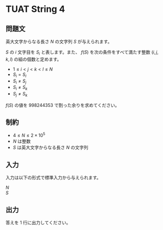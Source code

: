 # TUAT String 4

## 問題文

英大文字からなる長さ $N$ の文字列 $S$ が与えられます。

$S$ の $i$ 文字目を $S_i$ と表します。また、 $f(S)$ を次の条件をすべて満たす整数 $(i, j, k, l)$ の組の個数と定めます。

- $1 \le i < j < k < l \le N$
- $S_i = S_l$
- $S_i \ne S_j$
- $S_i \ne S_k$
- $S_j \ne S_k$

$f(S)$ の値を $998244353$ で割った余りを求めてください。

## 制約

- $4 \le N \le 2 \times 10^5$
- $N$ は整数
- $S$ は英大文字からなる長さ $N$ の文字列

## 入力

入力は以下の形式で標準入力から与えられます。

<div class="code-math">

$N$ \
$S$

</div>

## 出力

答えを $1$ 行に出力してください。